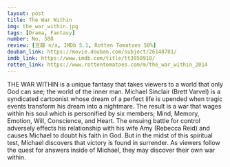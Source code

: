 ```yaml
---
layout: post 
title: The War Within
img: the_war_within.jpg
tags: [Drama, Fantasy]
number: No. 588
review: [豆瓣 n/a, IMDb 5.1, Rotten Tomatoes 50%]
douban_link: https://movie.douban.com/subject/26148781/
imdb_link: https://www.imdb.com/title/tt3958918/
rotten_link: https://www.rottentomatoes.com/m/the_war_within_2014
---
```


THE WAR WITHIN is a unique fantasy that takes viewers to a world that only God can see; the world of the inner man. Michael Sinclair (Brett Varvel) is a syndicated cartoonist whose dream of a perfect life is upended when tragic events transform his dream into a nightmare. The result is a war that wages within his soul which is personified by six members; Mind, Memory, Emotion, Will, Conscience, and Heart. The ensuing battle for control adversely effects his relationship with his wife Amy (Rebecca Reid) and causes Michael to doubt his faith in God. But in the midst of this spiritual test, Michael discovers that victory is found in surrender. As viewers follow the quest for answers inside of Michael, they may discover their own war within.